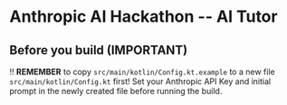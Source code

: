 # Anthropic AI Hackathon -- AI Tutor

## Before you build (IMPORTANT)

‼ **REMEMBER** to copy `src/main/kotlin/Config.kt.example` to a new file `src/main/kotlin/Config.kt` first! Set your Anthropic API Key and initial prompt in the newly created file before running the build.
